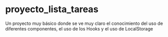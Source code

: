 # proyecto_lista_tareas
Un proyecto muy básico donde se ve muy claro el conocimiento del uso de diferentes componentes, el uso de los Hooks y el uso de LocalStorage
